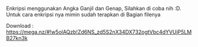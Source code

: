 Enkripsi menggunakan Angka Ganjil dan Genap, Silahkan di coba nih :D. Untuk cara enkripsi nya mimin sudah terapkan di Bagian filenya

Download : https://mega.nz/#!w5olAQzb!Zd6NS_zd5S2nX34DX732ogtVbc4dYVUjP5LMB27kn3k

